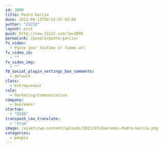 ```yaml
---
id: 3090
title: Pedro Garcia
date: 2012-08-13T00:53:47-03:00
author: "21212"
layout: post
guid: http://new.21212.com/?p=3090
permalink: /people/pedro-garcia/
fv_video:
  - Paste your YouTube or Vimeo url
fv_video_id:
  - ""
fv_video_img:
  - ""
fb_social_plugin_settings_box_comments:
  - default
class:
  - Entrepreneur
role:
  - Marketing/Communication
company:
  - Queremos!
startup:
  - "2535"
transposh_can_translate:
  - 'true'
image: /assets/wp-content/uploads/2012/07/Queremos-Pedro-Garcia.png
categories:
  - people
---
```

